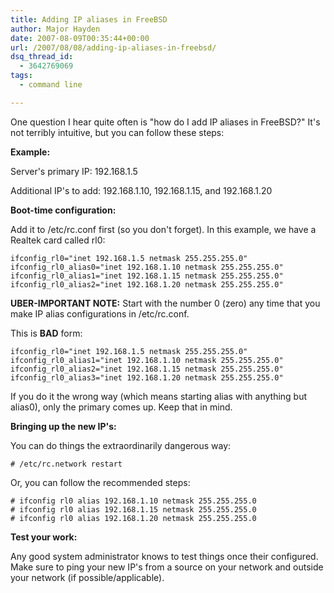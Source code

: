 ```yaml
---
title: Adding IP aliases in FreeBSD
author: Major Hayden
date: 2007-08-09T00:35:44+00:00
url: /2007/08/08/adding-ip-aliases-in-freebsd/
dsq_thread_id:
  - 3642769069
tags:
  - command line

---
```

One question I hear quite often is "how do I add IP aliases in FreeBSD?" It's not terribly intuitive, but you can follow these steps:

**Example:**

Server's primary IP: 192.168.1.5

Additional IP's to add: 192.168.1.10, 192.168.1.15, and 192.168.1.20

**Boot-time configuration:**

Add it to /etc/rc.conf first (so you don't forget). In this example, we have a Realtek card called rl0:

```
ifconfig_rl0="inet 192.168.1.5 netmask 255.255.255.0"
ifconfig_rl0_alias0="inet 192.168.1.10 netmask 255.255.255.0"
ifconfig_rl0_alias1="inet 192.168.1.15 netmask 255.255.255.0"
ifconfig_rl0_alias2="inet 192.168.1.20 netmask 255.255.255.0"
```

**UBER-IMPORTANT NOTE:** Start with the number 0 (zero) any time that you make IP alias configurations in /etc/rc.conf.

This is **BAD** form:

```
ifconfig_rl0="inet 192.168.1.5 netmask 255.255.255.0"
ifconfig_rl0_alias1="inet 192.168.1.10 netmask 255.255.255.0"
ifconfig_rl0_alias2="inet 192.168.1.15 netmask 255.255.255.0"
ifconfig_rl0_alias3="inet 192.168.1.20 netmask 255.255.255.0"
```

If you do it the wrong way (which means starting alias with anything but alias0), only the primary comes up. Keep that in mind.

**Bringing up the new IP's:**

You can do things the extraordinarily dangerous way:

```
# /etc/rc.network restart
```

Or, you can follow the recommended steps:

```
# ifconfig rl0 alias 192.168.1.10 netmask 255.255.255.0
# ifconfig rl0 alias 192.168.1.15 netmask 255.255.255.0
# ifconfig rl0 alias 192.168.1.20 netmask 255.255.255.0
```

**Test your work:**

Any good system administrator knows to test things once their configured. Make sure to ping your new IP's from a source on your network and outside your network (if possible/applicable).
